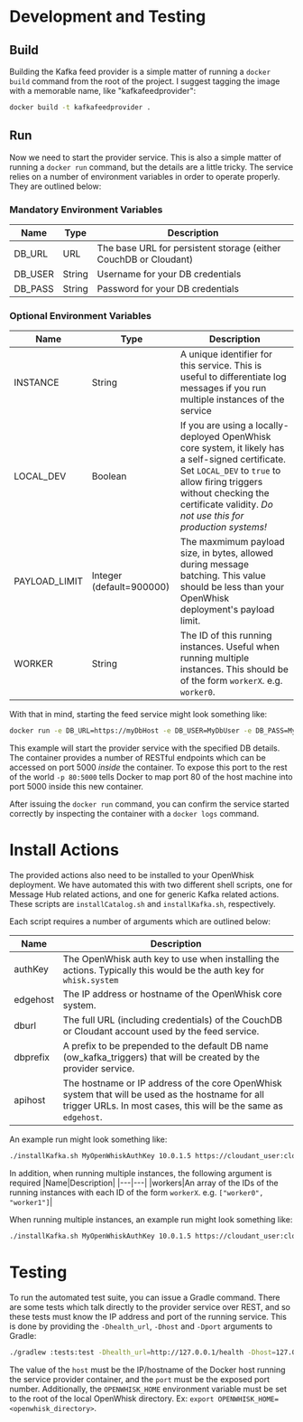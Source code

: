 # Development and Testing
## Build
Building the Kafka feed provider is a simple matter of running a `docker build` command from the root of the project. I suggest tagging the image with a memorable name, like "kafkafeedprovider":

``` sh
docker build -t kafkafeedprovider .
```

## Run
Now we need to start the provider service. This is also a simple matter of running a `docker run` command, but the details are a little tricky. The service relies on a number of environment variables in order to operate properly. They are outlined below:

### Mandatory Environment Variables
|Name|Type|Description|
|---|---|---|
|DB_URL|URL|The base URL for persistent storage (either CouchDB or Cloudant)|
|DB_USER|String|Username for your DB credentials|
|DB_PASS|String|Password for your DB credentials|

### Optional Environment Variables
|Name|Type|Description|
|---|---|---|
|INSTANCE|String|A unique identifier for this service. This is useful to differentiate log messages if you run multiple instances of the service|
|LOCAL_DEV|Boolean|If you are using a locally-deployed OpenWhisk core system, it likely has a self-signed certificate. Set `LOCAL_DEV` to `true` to allow firing triggers without checking the certificate validity. *Do not use this for production systems!*|
|PAYLOAD_LIMIT|Integer (default=900000)|The maxmimum payload size, in bytes, allowed during message batching. This value should be less than your OpenWhisk deployment's payload limit.|
|WORKER|String|The ID of this running instances. Useful when running multiple instances. This should be of the form `workerX`. e.g. `worker0`.

With that in mind, starting the feed service might look something like:

```sh
docker run -e DB_URL=https://myDbHost -e DB_USER=MyDbUser -e DB_PASS=MySuperSecret -p 80:5000 kafkafeedprovider
```

This example will start the provider service with the specified DB details. The container provides a number of RESTful endpoints which can be accessed on port 5000 _inside_ the container. To expose this port to the rest of the world `-p 80:5000` tells Docker to map port 80 of the host machine into port 5000 inside this new container.

After issuing the `docker run` command, you can confirm the service started correctly by inspecting the container with a `docker logs` command.

# Install Actions
The provided actions also need to be installed to your OpenWhisk deployment. We have automated this with two different shell scripts, one for Message Hub related actions, and one for generic Kafka related actions. These scripts are `installCatalog.sh` and `installKafka.sh`, respectively.

Each script requires a number of arguments which are outlined below:

|Name|Description|
|---|---|
|authKey|The OpenWhisk auth key to use when installing the actions. Typically this would be the auth key for `whisk.system`|
|edgehost|The IP address or hostname of the OpenWhisk core system.|
|dburl|The full URL (including credentials) of the CouchDB or Cloudant account used by the feed service.|
|dbprefix|A prefix to be prepended to the default DB name (ow_kafka_triggers) that will be created by the provider service.|
|apihost|The hostname or IP address of the core OpenWhisk system that will be used as the hostname for all trigger URLs. In most cases, this will be the same as `edgehost`.|

An example run might look something like:

```sh
./installKafka.sh MyOpenWhiskAuthKey 10.0.1.5 https://cloudant_user:cloudant_pw@cloudant.com staging_db_prefix 10.0.1.5
```

In addition, when running multiple instances, the following argument is required
|Name|Description|
|---|---|
|workers|An array of the IDs of the running instances with each ID of the form `workerX`. e.g. `["worker0", "worker1"]`|

When running multiple instances, an example run might look something like:

```sh
./installKafka.sh MyOpenWhiskAuthKey 10.0.1.5 https://cloudant_user:cloudant_pw@cloudant.com staging_db_prefix 10.0.1.5 "[\"worker0\", \"worker1\"]"
```

# Testing
To run the automated test suite, you can issue a Gradle command. There are some tests which talk directly to the provider service over REST, and so these tests must know the IP address and port of the running service. This is done by providing the `-Dhealth_url`, `-Dhost` and `-Dport` arguments to Gradle:

```sh
./gradlew :tests:test -Dhealth_url=http://127.0.0.1/health -Dhost=127.0.0.1 -Dport=80
```

The value of the `host` must be the IP/hostname of the Docker host running the service provider container, and the `port` must be the exposed port number. Additionally, the `OPENWHISK_HOME` environment variable must be set to the root of the local OpenWhisk directory. Ex: `export OPENWHISK_HOME=<openwhisk_directory>`.
